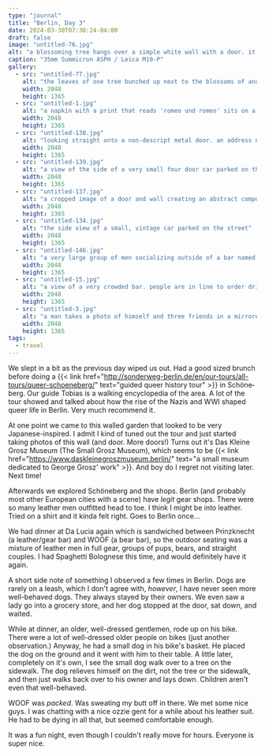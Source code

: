 ```yaml
---
type: "journal"
title: "Berlin, Day 3"
date: 2024-03-30T07:30:24-04:00
draft: false
image: "untitled-76.jpg"
alt: "a blossoming tree hangs over a simple white wall with a door. it's marked '21'. the trees petals scattered on the sidewalk"
caption: "35mm Summicron ASPH / Leica M10-P"
gallery:
  - src: "untitled-77.jpg"
    alt: "the leaves of one tree bunched up next to the blossoms of another"
    width: 2048
    height: 1365
  - src: "untitled-1.jpg"
    alt: "a napkin with a print that reads 'romeo und romeo' sits on a cafe table next to coffee and an empty plate"
    width: 2048
    height: 1365
  - src: "untitled-138.jpg"
    alt: "looking straight onto a non-descript metal door. an address number of '10' mounted to the far left"
    width: 2048
    height: 1365
  - src: "untitled-139.jpg"
    alt: "a view of the side of a very small four door car parked on the street"
    width: 2048
    height: 1365
  - src: "untitled-137.jpg"
    alt: "a cropped image of a door and wall creating an abstract composition"
    width: 2048
    height: 1365
  - src: "untitled-134.jpg"
    alt: "the side view of a small, vintage car parked on the street"
    width: 2048
    height: 1365
  - src: "untitled-146.jpg"
    alt: "a very large group of men socializing outside of a bar named 'prinzknecht'"
    width: 2048
    height: 1365
  - src: "untitled-15.jpg"
    alt: "a view of a very crowded bar. people are in line to order drinks, there are four bearded men working on the other side of the bar"
    width: 2048
    height: 1365
  - src: "untitled-3.jpg"
    alt: "a man takes a photo of himself and three friends in a mirrored elevator"
    width: 2048
    height: 1365
tags:
  - travel
---
```


We slept in a bit as the previous day wiped us out. Had a good sized brunch before doing a {{< link href="http://sonderweg-berlin.de/en/our-tours/all-tours/queer-schoeneberg/" text="guided queer history tour" >}} in <span lang="de">Schöneberg</span>. Our guide Tobias is a walking encyclopedia of the area. A lot of the tour showed and talked about how the rise of the Nazis and WWI shaped queer life in Berlin. Very much recommend it.

At one point we came to this walled garden that looked to be very Japanese-inspired. I admit I kind of tuned out the tour and just started taking photos of this wall (and door. More doors!) Turns out it's <span lang="de">Das Kleine Grosz Museum</span> (The Small Grosz Museum), which seems to be {{< link href="https://www.daskleinegroszmuseum.berlin/" text="a small museum dedicated to George Grosz' work" >}}. And boy do I regret not visiting later. Next time!

Afterwards we explored <span lang="de">Schöneberg</span> and the shops. Berlin (and probably most other European cities with a scene) have _legit_ gear shops. There were so many leather men outfitted head to toe. I think I might be into leather. Tried on a shirt and it kinda felt right. Goes to Berlin once...

We had dinner at <span lang="it">Da Lucia</span> again which is sandwiched between Prinzknecht (a leather/gear bar) and WOOF (a bear bar), so the outdoor seating was a mixture of leather men in full gear, groups of pups, bears, and straight couples. I had Spaghetti Bolognese this time, and would definitely have it again.

A short side note of something I observed a few times in Berlin. Dogs are rarely on a leash, which I don't agree with, _however_, I have never seen more well-behaved dogs. They always stayed by their owners. We even saw a lady go into a grocery store, and her dog stopped at the door, sat down, and waited.

While at dinner, an older, well-dressed gentlemen, rode up on his bike. There were a lot of well-dressed older people on bikes (just another observation.) Anyway, he had a small dog in his bike's basket. He placed the dog on the ground and it went with him to their table. A little later, completely on it's own, I see the small dog walk over to a tree on the sidewalk. The dog relieves himself on the dirt, not the tree or the sidewalk, and then just walks back over to his owner and lays down. Children aren't even that well-behaved.

WOOF was _packed_. Was sweating my butt off in there. We met some nice guys. I was chatting with a nice ozzie gent for a while about his leather suit. He had to be dying in all that, but seemed comfortable enough.

It was a fun night, even though I couldn't really move for hours. Everyone is super nice.
